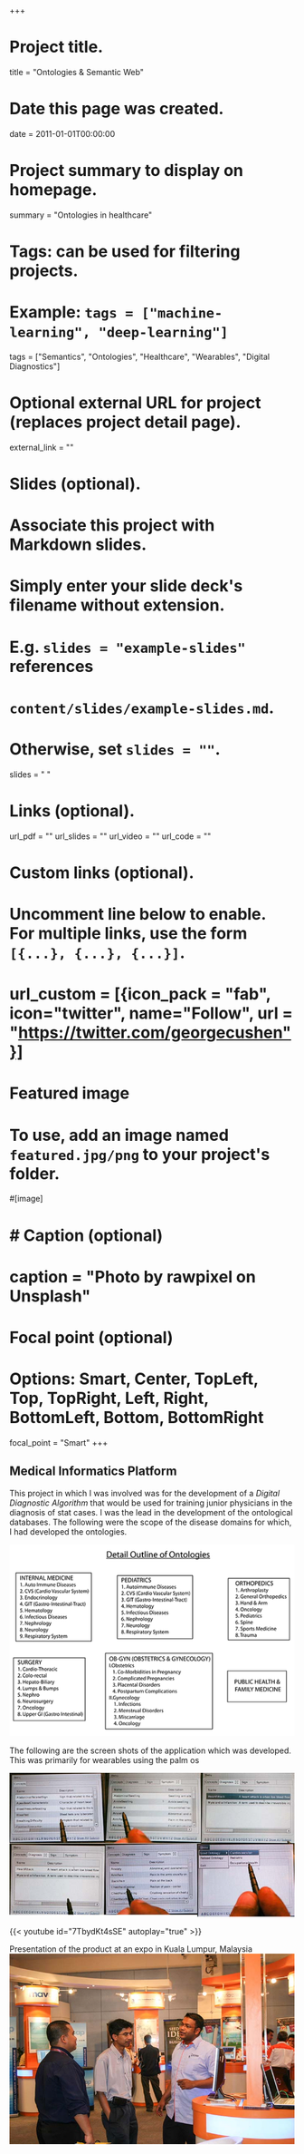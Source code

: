 +++
# Project title.
title = "Ontologies & Semantic Web"

# Date this page was created.
date = 2011-01-01T00:00:00

# Project summary to display on homepage.
summary = "Ontologies in healthcare"

# Tags: can be used for filtering projects.
# Example: `tags = ["machine-learning", "deep-learning"]`
tags = ["Semantics", "Ontologies", "Healthcare", "Wearables", "Digital Diagnostics"]

# Optional external URL for project (replaces project detail page).
external_link = ""

# Slides (optional).
#   Associate this project with Markdown slides.
#   Simply enter your slide deck's filename without extension.
#   E.g. `slides = "example-slides"` references 
#   `content/slides/example-slides.md`.
#   Otherwise, set `slides = ""`.
slides = " "

# Links (optional).
url_pdf = ""
url_slides = ""
url_video = ""
url_code = ""

# Custom links (optional).
#   Uncomment line below to enable. For multiple links, use the form `[{...}, {...}, {...}]`.
# url_custom = [{icon_pack = "fab", icon="twitter", name="Follow", url = "https://twitter.com/georgecushen"}]

# Featured image
# To use, add an image named `featured.jpg/png` to your project's folder. 
#[image]
#  # Caption (optional)
#  caption = "Photo by rawpixel on Unsplash"
  
  # Focal point (optional)
  # Options: Smart, Center, TopLeft, Top, TopRight, Left, Right, BottomLeft, Bottom, BottomRight
  focal_point = "Smart"
+++

## Medical Informatics Platform

This project in which I was involved was for the development of a *Digital Diagnostic Algorithm* that would be used for training junior physicians in the diagnosis of stat cases. I was the lead in the development of the ontological databases. The following were the scope of the disease domains for which, I had developed the ontologies. 

![](o1.png)

The following are the screen shots of the application which was developed. This was primarily for wearables using the palm os

![](o2.jpg)

{{< youtube id="7TbydKt4sSE" autoplay="true" >}}


Presentation of the product at an expo in Kuala Lumpur, Malaysia 
![](o3.jpg)


